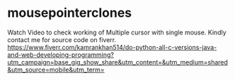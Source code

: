 # mousepointerclones
Watch Video to check working of Multiple cursor with single mouse.
Kindly contact me for source code on fiverr.
https://www.fiverr.com/kamrankhan514/do-python-all-c-versions-java-and-web-developing-programming?utm_campaign=base_gig_show_share&utm_content=&utm_medium=shared&utm_source=mobile&utm_term=


